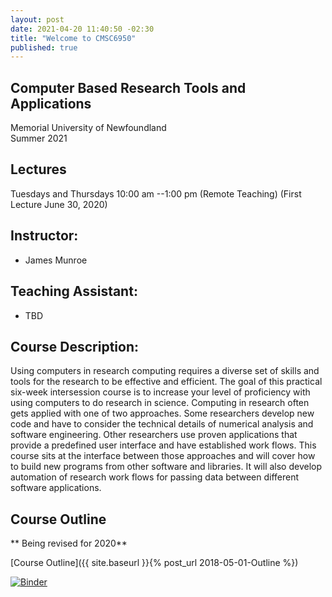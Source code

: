 ```yaml
---
layout: post
date: 2021-04-20 11:40:50 -02:30
title: "Welcome to CMSC6950"
published: true
---
```


## Computer Based Research Tools and Applications
  Memorial University of Newfoundland  
  Summer 2021

## Lectures
  Tuesdays and Thursdays 10:00 am --1:00 pm (Remote Teaching) (First Lecture June 30, 2020)

## Instructor:

* James Munroe

## Teaching Assistant:

* TBD

## Course Description:

  Using computers in research computing requires a diverse set of skills and tools for the
  research to be effective and efficient. The goal of this practical six-week intersession course is
  to increase your level of proficiency with using computers to do research in science.
  Computing in research often gets applied with one of two approaches. Some researchers
  develop new code and have to consider the technical details of numerical analysis and software
  engineering. Other researchers use proven applications that provide a predefined user
  interface and have established work flows. This course sits at the interface between those
  approaches and will cover how to build new programs from other software and libraries. It will
  also develop automation of research work flows for passing data between different software
  applications.

## Course Outline

** Being revised for 2020**

[Course Outline]({{ site.baseurl }}{% post_url 2018-05-01-Outline %})

[![Binder](https://mybinder.org/badge.svg)](https://mybinder.org/v2/gh/cmsc6950/cmsc6950.github.io/master?filepath=lectures)
